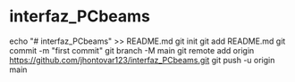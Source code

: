 # interfaz_PCbeams
echo "# interfaz_PCbeams" >> README.md
git init
git add README.md
git commit -m "first commit"
git branch -M main
git remote add origin https://github.com/jhontovar123/interfaz_PCbeams.git
git push -u origin main
